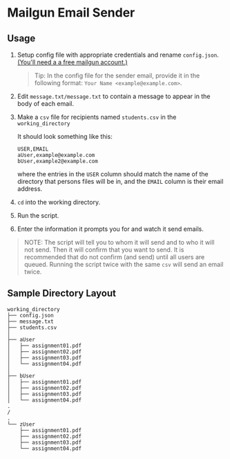 Mailgun Email Sender
========

## Usage

1. Setup config file with appropriate credentials and rename `config.json`.
   [(You'll need a a free mailgun account.)](https://mailgun.com/)

   > Tip: In the config file for the sender email, provide it in the
   > following format: `Your Name <example@example.com>`.
   
2. Edit `message.txt/message.txt` to contain a message to appear in the body
   of each email.
3. Make a `csv` file for recipients named `students.csv` in the
   `working_directory`  
    
   It should look something like this:
   ```csv
   USER,EMAIL
   aUser,example@example.com
   bUser,example2@example.com
   ```   
   where the entries in the `USER` column should match the name of the
   directory that persons files will be in, and the `EMAIL` column is
   their email address.
4. `cd` into the working directory.
5. Run the script.
6. Enter the information it prompts you for and watch it send emails.

> NOTE: The script will tell you to whom it will send and to who it will not
> send. Then it will confirm that you want to send. It is recommended that
> do not confirm (and send) until all users are queued. Running the script
> twice with the same `csv` will send an email twice.


## Sample Directory Layout

```
working_directory
├── config.json
├── message.txt
├── students.csv
│
├── aUser
│   ├── assignment01.pdf
│   ├── assignment02.pdf
│   ├── assignment03.pdf
│   └── assignment04.pdf
│
├── bUser
│   ├── assignment01.pdf
│   ├── assignment02.pdf
│   ├── assignment03.pdf
│   └── assignment04.pdf
.
/
.
└── zUser
    ├── assignment01.pdf
    ├── assignment02.pdf
    ├── assignment03.pdf
    └── assignment04.pdf
```
